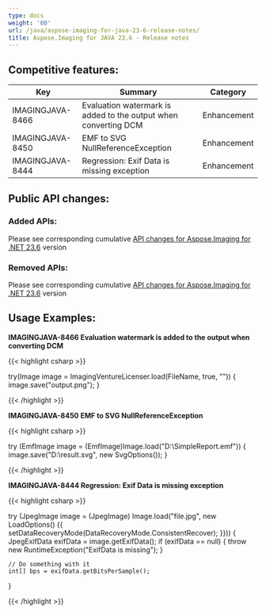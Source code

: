 ```yaml
---
type: docs
weight: '60'
url: /java/aspose-imaging-for-java-23-6-release-notes/
title: Aspose.Imaging for JAVA 23.6 - Release notes
---
```


## Competitive features:


| **Key**         | **Summary**                                                                                                                                                              | **Category** |
|-----------------|--------------------------------------------------------------------------------------------------------------------------------------------------------------------------|--------------|
| IMAGINGJAVA-8466 | Evaluation watermark is added to the output when converting DCM                                                                                                                                  | Enhancement      |
| IMAGINGJAVA-8450 | EMF to SVG NullReferenceException                                                                                                                                  | Enhancement      |
| IMAGINGJAVA-8444 | Regression: Exif Data is missing exception                                                                                                                                  | Enhancement      |

## Public API changes:

### Added APIs:

Please see corresponding cumulative [API changes for Aspose.Imaging for .NET 23.6](https://docs.aspose.com/imaging/net/aspose-imaging-for-net-23-6-release-notes/) version

### Removed APIs:

Please see corresponding cumulative [API changes for Aspose.Imaging for .NET 23.6](https://docs.aspose.com/imaging/net/aspose-imaging-for-net-23-6-release-notes/) version

## Usage Examples:

**IMAGINGJAVA-8466 Evaluation watermark is added to the output when converting DCM**

{{< highlight csharp >}}

try(Image image = ImagingVentureLicenser.load(FileName, true, ""))
{
	image.save("output.png");
}

{{< /highlight >}}

**IMAGINGJAVA-8450 EMF to SVG NullReferenceException**

{{< highlight csharp >}}

try (EmfImage image = (EmfImage)Image.load("D:\\SimpleReport.emf"))
{
   image.save("D:\\result.svg", new SvgOptions());
}

{{< /highlight >}}

**IMAGINGJAVA-8444 Regression: Exif Data is missing exception**

{{< highlight csharp >}}

try (JpegImage image = (JpegImage) Image.load("file.jpg", new LoadOptions()	{{
								setDataRecoveryMode(DataRecoveryMode.ConsistentRecover);
							}}))
{
	JpegExifData exifData = image.getExifData();
	if (exifData == null)
	{
		throw new RuntimeException("ExifData is missing");
	}

	// Do something with it
	int[] bps = exifData.getBitsPerSample();
}

{{< /highlight >}}

